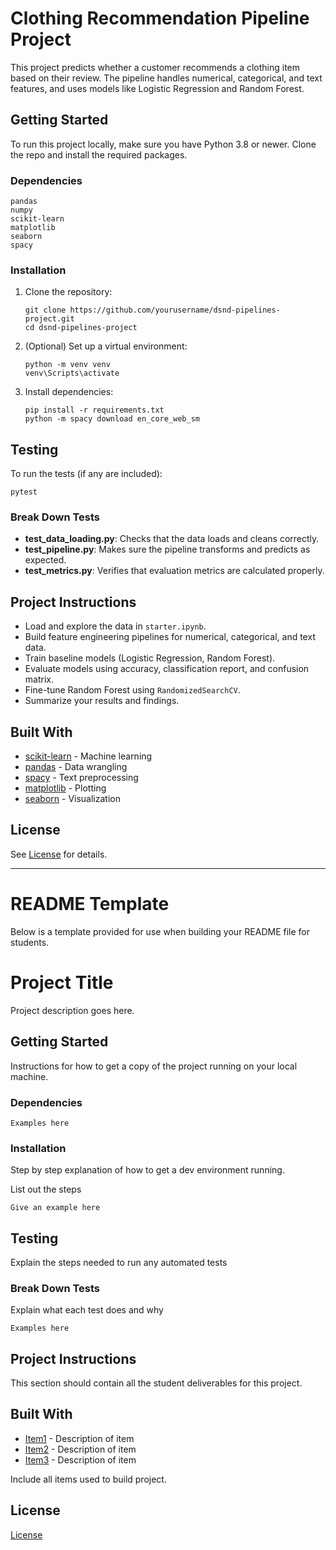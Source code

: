 # Clothing Recommendation Pipeline Project

This project predicts whether a customer recommends a clothing item based on their review. The pipeline handles numerical, categorical, and text features, and uses models like Logistic Regression and Random Forest.

## Getting Started

To run this project locally, make sure you have Python 3.8 or newer. Clone the repo and install the required packages.

### Dependencies

```
pandas
numpy
scikit-learn
matplotlib
seaborn
spacy
```

### Installation

1. Clone the repository:
    ```
    git clone https://github.com/yourusername/dsnd-pipelines-project.git
    cd dsnd-pipelines-project
    ```
2. (Optional) Set up a virtual environment:
    ```
    python -m venv venv
    venv\Scripts\activate
    ```
3. Install dependencies:
    ```
    pip install -r requirements.txt
    python -m spacy download en_core_web_sm
    ```

## Testing

To run the tests (if any are included):

```
pytest
```

### Break Down Tests

- **test_data_loading.py**: Checks that the data loads and cleans correctly.
- **test_pipeline.py**: Makes sure the pipeline transforms and predicts as expected.
- **test_metrics.py**: Verifies that evaluation metrics are calculated properly.

## Project Instructions

- Load and explore the data in `starter.ipynb`.
- Build feature engineering pipelines for numerical, categorical, and text data.
- Train baseline models (Logistic Regression, Random Forest).
- Evaluate models using accuracy, classification report, and confusion matrix.
- Fine-tune Random Forest using `RandomizedSearchCV`.
- Summarize your results and findings.

## Built With

* [scikit-learn](https://scikit-learn.org/) - Machine learning
* [pandas](https://pandas.pydata.org/) - Data wrangling
* [spacy](https://spacy.io/) - Text preprocessing
* [matplotlib](https://matplotlib.org/) - Plotting
* [seaborn](https://seaborn.pydata.org/) - Visualization

## License

See [License](LICENSE.txt) for details.

-----

# README Template

Below is a template provided for use when building your README file for students.

# Project Title

Project description goes here.

## Getting Started

Instructions for how to get a copy of the project running on your local machine.

### Dependencies

```
Examples here
```

### Installation

Step by step explanation of how to get a dev environment running.

List out the steps

```
Give an example here
```

## Testing

Explain the steps needed to run any automated tests

### Break Down Tests

Explain what each test does and why

```
Examples here
```

## Project Instructions

This section should contain all the student deliverables for this project.

## Built With

* [Item1](www.item1.com) - Description of item
* [Item2](www.item2.com) - Description of item
* [Item3](www.item3.com) - Description of item

Include all items used to build project.

## License

[License](LICENSE.txt)
